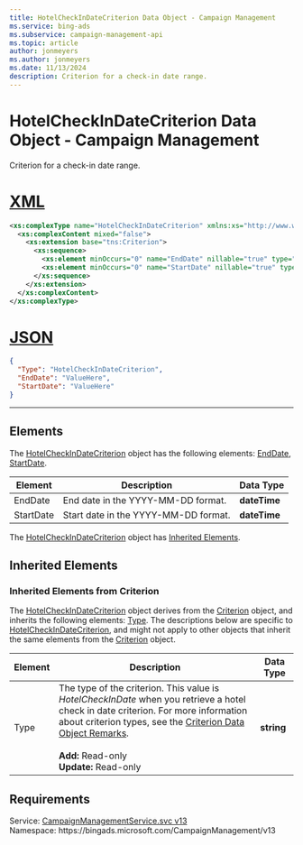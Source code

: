 ```yaml
---
title: HotelCheckInDateCriterion Data Object - Campaign Management
ms.service: bing-ads
ms.subservice: campaign-management-api
ms.topic: article
author: jonmeyers
ms.author: jonmeyers
ms.date: 11/13/2024
description: Criterion for a check-in date range.
---
```

# HotelCheckInDateCriterion Data Object - Campaign Management
Criterion for a check-in date range.

# [XML](#tab/xml)

```xml
<xs:complexType name="HotelCheckInDateCriterion" xmlns:xs="http://www.w3.org/2001/XMLSchema">
  <xs:complexContent mixed="false">
    <xs:extension base="tns:Criterion">
      <xs:sequence>
        <xs:element minOccurs="0" name="EndDate" nillable="true" type="xs:dateTime" />
        <xs:element minOccurs="0" name="StartDate" nillable="true" type="xs:dateTime" />
      </xs:sequence>
    </xs:extension>
  </xs:complexContent>
</xs:complexType>
```

# [JSON](#tab/json)

```json
{
  "Type": "HotelCheckInDateCriterion",
  "EndDate": "ValueHere",
  "StartDate": "ValueHere"
}
```

-----

## <a name="elements"></a>Elements

The [HotelCheckInDateCriterion](hotelcheckindatecriterion.md) object has the following elements: [EndDate](#enddate), [StartDate](#startdate).

|Element|Description|Data Type|
|-----------|---------------|-------------|
|<a name="enddate"></a>EndDate|End date in the YYYY-MM-DD format.|**dateTime**|
|<a name="startdate"></a>StartDate|Start date in the YYYY-MM-DD format.|**dateTime**|

The [HotelCheckInDateCriterion](hotelcheckindatecriterion.md) object has [Inherited Elements](#inheritedelements).

## <a name="inheritedelements"></a>Inherited Elements

### <a name="inheritedelementscriterion"></a>Inherited Elements from Criterion
The [HotelCheckInDateCriterion](hotelcheckindatecriterion.md) object derives from the [Criterion](criterion.md) object, and inherits the following elements: [Type](#type). The descriptions below are specific to [HotelCheckInDateCriterion](hotelcheckindatecriterion.md), and might not apply to other objects that inherit the same elements from the [Criterion](criterion.md) object.  

|Element|Description|Data Type|
|-----------|---------------|-------------|
|<a name="type"></a>Type|The type of the criterion. This value is *HotelCheckInDate* when you retrieve a hotel check in date criterion. For more information about criterion types, see the [Criterion Data Object Remarks](criterion.md#remarks).<br/><br/>**Add:** Read-only<br/>**Update:** Read-only|**string**|

## Requirements
Service: [CampaignManagementService.svc v13](https://campaign.api.bingads.microsoft.com/Api/Advertiser/CampaignManagement/v13/CampaignManagementService.svc)  
Namespace: https\://bingads.microsoft.com/CampaignManagement/v13  

